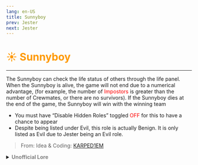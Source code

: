 ```yaml
---
lang: en-US
title: Sunnyboy
prev: Jester
next: Jester
---
```


# <font color="#ff9902">☀️ <b>Sunnyboy</b></font> <Badge text="Hidden" type="tip" vertical="middle"/>
---

The Sunnyboy can check the life status of others through the life panel. When the Sunnyboy is alive, the game will not end due to a numerical advantage, (for example, the number of <font color=red>Impostors</font> is greater than the number of Crewmates, or there are no survivors). If the Sunnyboy dies at the end of the game, the Sunnyboy will win with the winning team
* You must have “Disable Hidden Roles” toggled <font color=red>OFF</font> for this to have a chance to appear
* Despite being listed under Evil, this role is actually Benign. It is only listed as Evil due to Jester being an Evil role.

> From: Idea & Coding: [KARPED1EM](https://github.com/KARPED1EM)

<details>
<summary><b><font color=gray>Unofficial Lore</font></b></summary>

Placeholder: This role is a ROLE OH EM GOSH
> Submitted by: Member
</details>